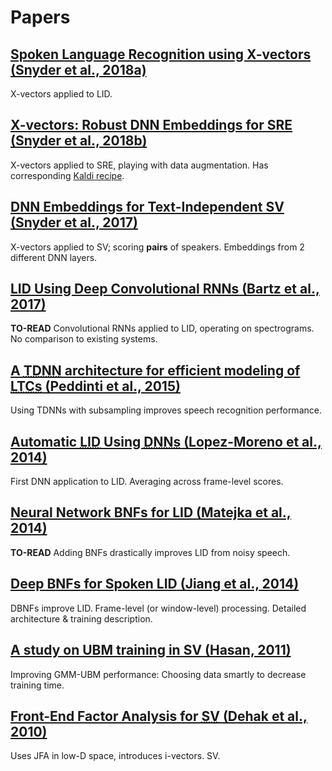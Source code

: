 # Papers

## [Spoken Language Recognition using X-vectors (Snyder et al., 2018a)](papers/Snyder_et_al_2018.pdf)
X-vectors applied to LID.

## [X-vectors: Robust DNN Embeddings for <abbr title="Speaker Recognition">SRE</abbr> (Snyder et al., 2018b)](papers/Snyder_et_al_2018-1.pdf)
X-vectors applied to SRE, playing with data augmentation. Has corresponding [Kaldi recipe](https://github.com/kaldi-asr/kaldi/tree/master/egs/sre16/v2).

## [<abbr title="Deep Neural Network">DNN</abbr> Embeddings for Text-Independent <abbr title="Speaker Verification">SV</abbr> (Snyder et al., 2017)](papers/Snyder_et_al_2017.pdf)
X-vectors applied to SV; scoring **pairs** of speakers. Embeddings from 2 different DNN layers.

## [<abbr title="Language Identification">LID</abbr> Using Deep Convolutional <abbr title="Recurrent Neural Networks">RNNs</abbr> (Bartz et al., 2017)](papers/Bartz_et_al_2017.pdf)
**TO-READ** Convolutional RNNs applied to LID, operating on spectrograms. No comparison to existing systems.

## [A <abbr title="time delay neural network">TDNN</abbr> architecture for efficient modeling of <abbr title="long temporal contexts">LTCs</abbr> (Peddinti et al., 2015)](papers/Peddinti_et_al_2015.pdf)
Using TDNNs with subsampling improves speech recognition performance.

## [Automatic <abbr title="Language Identification">LID</abbr> Using <abbr title="Deep Neural Networks">DNNs</abbr> (Lopez-Moreno et al., 2014)](papers/Lopez-Moreno_et_al_2014.pdf)
First DNN application to LID. Averaging across frame-level scores.

## [Neural Network <abbr title="Bottleneck Features">BNFs</abbr> for <abbr title="Language Identification">LID</abbr> (Matejka et al., 2014)](papers/Matejka_et_al_2014.pdf)
**TO-READ** Adding BNFs drastically improves LID from noisy speech.

## [Deep <abbr title="Bottleneck Features">BNFs</abbr> for Spoken <abbr title="Language Identification">LID</abbr> (Jiang et al., 2014)](papers/Jiang_at_al_2014.pdf)
DBNFs improve LID. Frame-level (or window-level) processing. Detailed architecture & training description.

## [A study on <abbr title="Universal Background Model">UBM</abbr> training in <abbr title="Speaker Verification">SV</abbr> (Hasan, 2011)](papers/Hasan_2011.pdf)
Improving GMM-UBM performance: Choosing data smartly to decrease training time.

## [Front-End Factor Analysis for <abbr title="Speaker Verification">SV</abbr> (Dehak et al., 2010)](papers/Dehak_et_al_2010.pdf)
Uses JFA in low-D space, introduces i-vectors. SV.